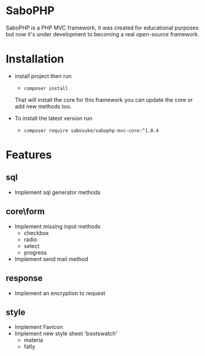 # SaboPHP

SaboPHP is a PHP MVC framework, it was created for educational purposes but now it's under development to becoming a real open-source framework.

# Installation

* install project then run 
    
    - ```composer install```

    That will install the core for this framework you can update the core or add new methods too.

* To install the latest version run 
    
    - ```composer require sabosuke/sabophp-mvc-core:^1.0.4```

# Features 

## sql

* Implement sql generator methods

## core\form

* Implement missing input methods 
    + checkbox 
    + radio
    + select
    + progress 
* Implement send mail method

## response
* Implement an encryption to request

## style
* Implement Favicon
* Implement new style sheet 'bootswatch'
    + materia
    + fatly

